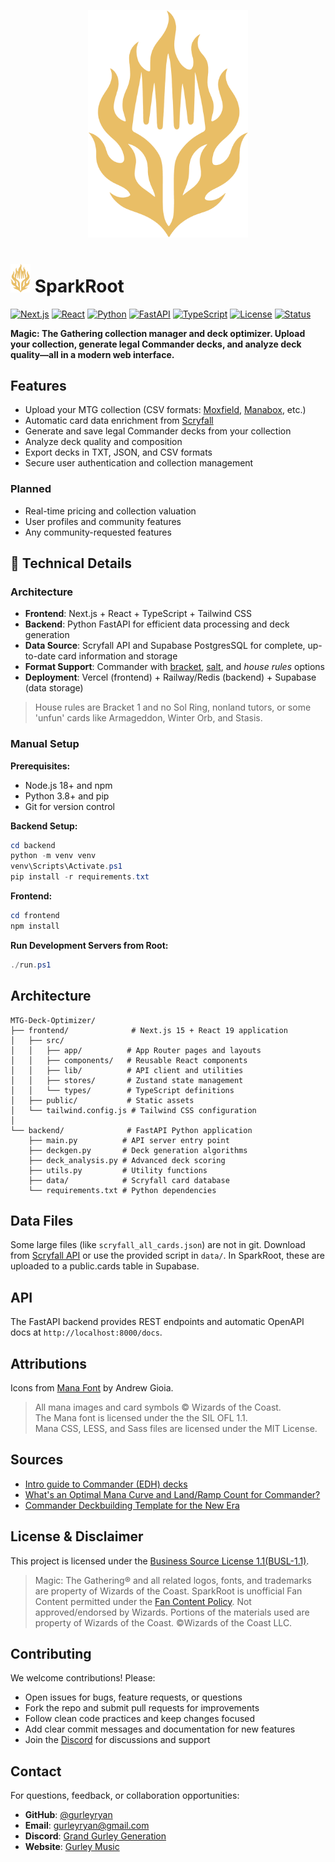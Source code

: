 <p align="center">
  <img src="frontend/public/logo.png" alt="SparkRoot Logo" width="256" />
</p>

# <img src="frontend/public/logo.png" alt="SparkRoot Logo" width="32"/> SparkRoot
[![Next.js](https://img.shields.io/badge/Next.js-15-black.svg)](https://nextjs.org/)
[![React](https://img.shields.io/badge/React-19-blue.svg)](https://reactjs.org/)
[![Python](https://img.shields.io/badge/Python-3.8+-green.svg)](https://python.org)
[![FastAPI](https://img.shields.io/badge/FastAPI-Latest-green.svg)](https://fastapi.tiangolo.com/)
[![TypeScript](https://img.shields.io/badge/TypeScript-5-blue.svg)](https://typescriptlang.org/)
[![License](https://img.shields.io/badge/License-BUSL--1.1-yellow.svg)](LICENSE)
[![Status](https://img.shields.io/badge/Status-Deployed-brightgreen.svg)](https://sparkroot.cards/)

**Magic: The Gathering collection manager and deck optimizer. Upload your collection, generate legal Commander decks, and analyze deck quality—all in a modern web interface.**

## Features

- Upload your MTG collection (CSV formats: [Moxfield](https://moxfield.com/), [Manabox](https://manabox.app/), etc.)
- Automatic card data enrichment from [Scryfall](https://scryfall.com/)
- Generate and save legal Commander decks from your collection
- Analyze deck quality and composition
- Export decks in TXT, JSON, and CSV formats
- Secure user authentication and collection management

### Planned

- Real-time pricing and collection valuation
- User profiles and community features
- Any community-requested features

## 🔧 Technical Details

### **Architecture**
- **Frontend**: Next.js + React + TypeScript + Tailwind CSS
- **Backend**: Python FastAPI for efficient data processing and deck generation
- **Data Source**: Scryfall API and Supabase PostgresSQL for complete, up-to-date card information and storage  
- **Format Support**: Commander with [bracket](https://magic.wizards.com/en/news/announcements/introducing-commander-brackets-beta), [salt](https://edhrec.com/top/salt), and *house rules* options
- **Deployment**: Vercel (frontend) + Railway/Redis (backend) + Supabase (data storage)

> House rules are Bracket 1 and no Sol Ring, nonland tutors, or some 'unfun' cards like Armageddon, Winter Orb, and Stasis.

### **Manual Setup**

**Prerequisites:**
- Node.js 18+ and npm
- Python 3.8+ and pip
- Git for version control

**Backend Setup:**
```powershell
cd backend
python -m venv venv
venv\Scripts\Activate.ps1
pip install -r requirements.txt
```

**Frontend:**
```powershell
cd frontend
npm install
```

**Run Development Servers from Root:**
```powershell
./run.ps1
```

## Architecture

```
MTG-Deck-Optimizer/
├── frontend/              # Next.js 15 + React 19 application
│   ├── src/
│   │   ├── app/          # App Router pages and layouts
│   │   ├── components/   # Reusable React components
│   │   ├── lib/          # API client and utilities
│   │   ├── stores/       # Zustand state management
│   │   └── types/        # TypeScript definitions
│   ├── public/           # Static assets
│   └── tailwind.config.js # Tailwind CSS configuration
│
└── backend/              # FastAPI Python application
    ├── main.py          # API server entry point
    ├── deckgen.py       # Deck generation algorithms
    ├── deck_analysis.py # Advanced deck scoring
    ├── utils.py         # Utility functions
    ├── data/            # Scryfall card database
    └── requirements.txt # Python dependencies
```

## Data Files

Some large files (like `scryfall_all_cards.json`) are not in git. Download from [Scryfall API](https://scryfall.com/docs/api/bulk-data) or use the provided script in `data/`. In SparkRoot, these are uploaded to a public.cards table in Supabase.

## API

The FastAPI backend provides REST endpoints and automatic OpenAPI docs at `http://localhost:8000/docs`.

## Attributions

Icons from [Mana Font](https://mana.andrewgioia.com/) by Andrew Gioia.
> All mana images and card symbols © Wizards of the Coast.<br>
The Mana font is licensed under the the SIL OFL 1.1.<br>
Mana CSS, LESS, and Sass files are licensed under the MIT License.<br>

## Sources

- [Intro guide to Commander (EDH) decks](https://archidekt.com/decks/1048638#EDH__Deck_Template_(read_description_at_bottom))
- [What's an Optimal Mana Curve and Land/Ramp Count for Commander?](https://www.tcgplayer.com/content/article/What-s-an-Optimal-Mana-Curve-and-Land-Ramp-Count-for-Commander/e22caad1-b04b-4f8a-951b-a41e9f08da14/)
- [Commander Deckbuilding Template for the New Era](https://www.youtube.com/watch?v=OSNV6224cHg)

## License & Disclaimer

This project is licensed under the [Business Source License 1.1(BUSL-1.1)](LICENSE).

 > Magic: The Gathering® and all related logos, fonts, and trademarks are property of Wizards of the Coast. SparkRoot is unofficial Fan Content permitted under the [Fan Content Policy](https://company.wizards.com/en/legal/fancontentpolicy). Not approved/endorsed by Wizards. Portions of the materials used are property of Wizards of the Coast. ©Wizards of the Coast LLC.

## Contributing

We welcome contributions! Please:
- Open issues for bugs, feature requests, or questions
- Fork the repo and submit pull requests for improvements
- Follow clean code practices and keep changes focused
- Add clear commit messages and documentation for new features
- Join the [Discord](https://discord.gg/3TC9QkPSc6) for discussions and support

## Contact

For questions, feedback, or collaboration opportunities:

- **GitHub**: [@gurleyryan](https://github.com/gurleyryan)
- **Email**: [gurleyryan@gmail.com](mailto:gurleyryan@gmail.com)
- **Discord**: [Grand Gurley Generation](https://discord.gg/3TC9QkPSc6)
- **Website**: [Gurley Music](https://gurleymusic.com)